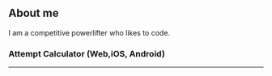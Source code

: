 ## About me

I am a competitive powerlifter who likes to code.




### Attempt Calculator (Web,iOS, Android)
***



